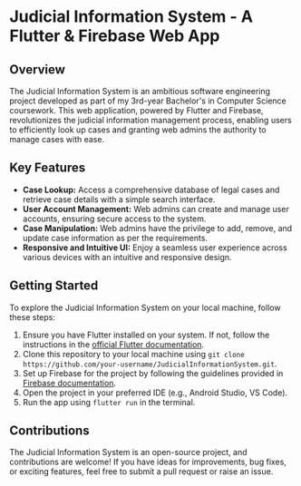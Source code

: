 # Judicial Information System - A Flutter & Firebase Web App

<!-- ![Judicial Information System Preview](/path/to/your/app/preview/image.png) -->

## Overview

The Judicial Information System is an ambitious software engineering project developed as part of my 3rd-year Bachelor's in Computer Science coursework. This web application, powered by Flutter and Firebase, revolutionizes the judicial information management process, enabling users to efficiently look up cases and granting web admins the authority to manage cases with ease.

## Key Features

- **Case Lookup:** Access a comprehensive database of legal cases and retrieve case details with a simple search interface.
- **User Account Management:** Web admins can create and manage user accounts, ensuring secure access to the system.
- **Case Manipulation:** Web admins have the privilege to add, remove, and update case information as per the requirements.
- **Responsive and Intuitive UI:** Enjoy a seamless user experience across various devices with an intuitive and responsive design.

<!-- ## Screenshots

![Screenshot 1](/path/to/screenshot1.png)
![Screenshot 2](/path/to/screenshot2.png)
![Screenshot 3](/path/to/screenshot3.png) -->

## Getting Started

To explore the Judicial Information System on your local machine, follow these steps:

1. Ensure you have Flutter installed on your system. If not, follow the instructions in the [official Flutter documentation](https://flutter.dev/docs/get-started/install).
2. Clone this repository to your local machine using `git clone https://github.com/your-username/JudicialInformationSystem.git`.
3. Set up Firebase for the project by following the guidelines provided in [Firebase documentation](https://firebase.google.com/docs/web/setup).
4. Open the project in your preferred IDE (e.g., Android Studio, VS Code).
5. Run the app using `flutter run` in the terminal.

## Contributions

The Judicial Information System is an open-source project, and contributions are welcome! If you have ideas for improvements, bug fixes, or exciting features, feel free to submit a pull request or raise an issue.
